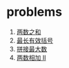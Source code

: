 # problems

 1. [两数之和](https://leetcode-cn.com/problems/two-sum/)
 32. [最长有效括号](https://leetcode-cn.com/problems/longest-valid-parentheses/)
 321. [拼接最大数](https://leetcode-cn.com/problems/create-maximum-number/)
 445. [两数相加 II](https://leetcode-cn.com/problems/add-two-numbers-ii/)
